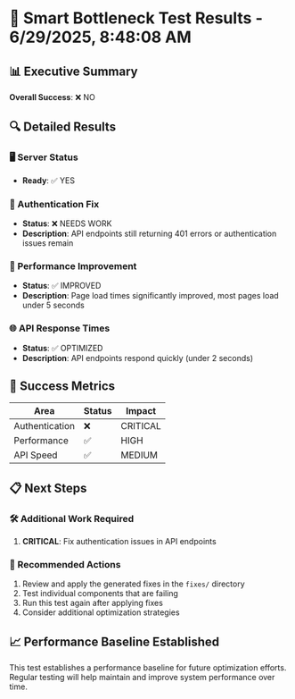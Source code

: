 # 🎯 Smart Bottleneck Test Results - 6/29/2025, 8:48:08 AM

## 📊 Executive Summary

**Overall Success**: ❌ NO

## 🔍 Detailed Results

### 🖥️ Server Status
- **Ready**: ✅ YES

### 🔐 Authentication Fix
- **Status**: ❌ NEEDS WORK
- **Description**: API endpoints still returning 401 errors or authentication issues remain

### 🚀 Performance Improvement
- **Status**: ✅ IMPROVED
- **Description**: Page load times significantly improved, most pages load under 5 seconds

### 🌐 API Response Times
- **Status**: ✅ OPTIMIZED
- **Description**: API endpoints respond quickly (under 2 seconds)

## 🎯 Success Metrics

| Area | Status | Impact |
|------|--------|---------|
| Authentication | ❌ | CRITICAL |
| Performance | ✅ | HIGH |
| API Speed | ✅ | MEDIUM |

## 📋 Next Steps


### 🛠️ Additional Work Required

1. **CRITICAL**: Fix authentication issues in API endpoints




### 🔄 Recommended Actions

1. Review and apply the generated fixes in the `fixes/` directory
2. Test individual components that are failing
3. Run this test again after applying fixes
4. Consider additional optimization strategies


## 📈 Performance Baseline Established

This test establishes a performance baseline for future optimization efforts.
Regular testing will help maintain and improve system performance over time.
